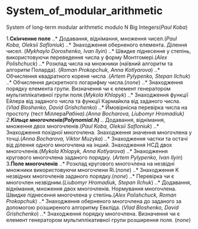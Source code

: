 # System_of_modular_arithmetic
System of long-term modular arithmetic modulo N
Big Integers(*Paul Koba*)

1.**Скінченне поле**
..* Додавання, віднімання, множення чисел.(*Paul Koba, Oleksii Safloniuk*)
..* Знаходження оберненого елемента. Ділення чисел. (*Mykhaylo  Doroshenko, Ivan Ilyin*)
..* Швидке піднесення у степінь, використовуючи переведення числа у форму Монтгомері.(*Alex Polishchuck*)
..* Розклад числа на множники (наївний алгоритм та алгоритм Поларда). (*Roman Prokopchuk, Anna Kotlyarova*)
..* Обчислення квадратного кореня числа .(*Artem Pylypenko, Stepan Ilchuk*)
..* Обчислення дискретного логарифму числа.(*none*)
..* Знаходження порядку елемента групи. Визначення чи є елемент генератором мультиплікативної групи поля.(*Mykola Khlopyk*)
..* Знаходження функції Ейлера від заданого числа  та функції Кармайкла від заданого числа.(*Vlad Bloshenko, David Grishchenko*)
..* Ймовірнісна перевірка числа на простоту (тест Міллера*Рабіна).(*Anna Bocharova, Liubomyr Hromadiuk*)
2.**Кільце многочленів(Polynomial.h)**
..* Додавання, віднімання, множення двох многочленів.(*Paul Koba, Oleksii Safloniuk*)
..* Знаходження похідної многочлена. Знаходження значення многочлена у точці.(*Anna Bocharova, Viktor Muzyka*)
..* Знаходження частки та остачі від ділення одного многочлена на інший. Знаходження НСД двох многочленів.(*Mykola Khlopyk, Anna Kotlyarova*)
..* Знаходження кругового многочлена заданого порядку. (*Artem Pylypenko, Ivan Ilyin*)
3.**Поле многочленів**
..* Розклад кругового многочлена на незвідні множники використовуючи многочлени Ri.(*none*)
..* Знаходження K незвідних многочленів заданого порядку.(*none*)
..* Перевірка чи є многочлен незвідним.(*Liubomyr Hromadiuk, Stepan Ilchuk*)
..* Додавання, віднімання, множення двох многочленів. Нормування многочлена. Швидке піднесення многочлена у степінь.(*Alex Polishchuck, Roman Prokopchuk*)
..* Знаходження оберненого многочлена до заданого за допомогою розширеного алгоритму Евкліда. (*Vlad Bloshenko, David Grishchenko*)
..* Знаходження порядку многочлена. Визначення чи є елемент генератором мультиплікативної групи розширення поля. (*none*)